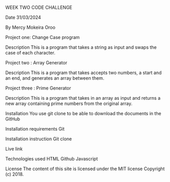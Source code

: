 WEEK TWO CODE CHALLENGE 
 
 Date 31/03/2024

 By Mercy Mokeira Oroo

Project one: Change Case program

Description 
This is a program that takes a string as input and swaps the case of each character. 

 
Project two : Array Generator

Description 
This is a program that takes accepts two numbers, a start and an end, and generates an array between them.

 
Project three : Prime Generator

Description 
This is a program that takes in an array as input and returns a new array containing prime numbers from the original array.

Installation 
You use git clone to be able to download the documents in the GitHub

Installation requirements 
Git 

Installation instruction 
Git clone 

Live link


Technologies used
HTML
Github
Javascript


License 
The content of this site is licensed under the MIT license
Copyright (c) 2018.
